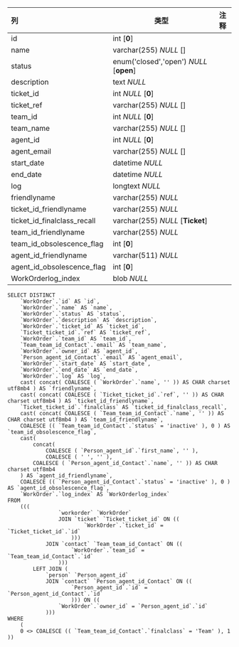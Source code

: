 | 列                          | 类型                                    | 注释 |
| :-------------------------- | --------------------------------------- | ---- |
| id                          | int [**0**]                             |      |
| name                        | varchar(255) *NULL* []                  |      |
| status                      | enum('closed','open') *NULL* [**open**] |      |
| description                 | text *NULL*                             |      |
| ticket_id                   | int *NULL* [**0**]                      |      |
| ticket_ref                  | varchar(255) *NULL* []                  |      |
| team_id                     | int *NULL* [**0**]                      |      |
| team_name                   | varchar(255) *NULL* []                  |      |
| agent_id                    | int *NULL* [**0**]                      |      |
| agent_email                 | varchar(255) *NULL* []                  |      |
| start_date                  | datetime *NULL*                         |      |
| end_date                    | datetime *NULL*                         |      |
| log                         | longtext *NULL*                         |      |
| friendlyname                | varchar(255) *NULL*                     |      |
| ticket_id_friendlyname      | varchar(255) *NULL*                     |      |
| ticket_id_finalclass_recall | varchar(255) *NULL* [**Ticket**]        |      |
| team_id_friendlyname        | varchar(255) *NULL*                     |      |
| team_id_obsolescence_flag   | int [**0**]                             |      |
| agent_id_friendlyname       | varchar(511) *NULL*                     |      |
| agent_id_obsolescence_flag  | int [**0**]                             |      |
| WorkOrderlog_index          | blob *NULL*                             |      |

```
SELECT DISTINCT
	`WorkOrder`.`id` AS `id`,
	`WorkOrder`.`name` AS `name`,
	`WorkOrder`.`status` AS `status`,
	`WorkOrder`.`description` AS `description`,
	`WorkOrder`.`ticket_id` AS `ticket_id`,
	`Ticket_ticket_id`.`ref` AS `ticket_ref`,
	`WorkOrder`.`team_id` AS `team_id`,
	`Team_team_id_Contact`.`email` AS `team_name`,
	`WorkOrder`.`owner_id` AS `agent_id`,
	`Person_agent_id_Contact`.`email` AS `agent_email`,
	`WorkOrder`.`start_date` AS `start_date`,
	`WorkOrder`.`end_date` AS `end_date`,
	`WorkOrder`.`log` AS `log`,
	cast( concat( COALESCE ( `WorkOrder`.`name`, '' )) AS CHAR charset utf8mb4 ) AS `friendlyname`,
	cast( concat( COALESCE ( `Ticket_ticket_id`.`ref`, '' )) AS CHAR charset utf8mb4 ) AS `ticket_id_friendlyname`,
	`Ticket_ticket_id`.`finalclass` AS `ticket_id_finalclass_recall`,
	cast( concat( COALESCE ( `Team_team_id_Contact`.`name`, '' )) AS CHAR charset utf8mb4 ) AS `team_id_friendlyname`,
	COALESCE (( `Team_team_id_Contact`.`status` = 'inactive' ), 0 ) AS `team_id_obsolescence_flag`,
	cast(
		concat(
			COALESCE ( `Person_agent_id`.`first_name`, '' ),
			COALESCE ( ' ', '' ),
		COALESCE ( `Person_agent_id_Contact`.`name`, '' )) AS CHAR charset utf8mb4 
	) AS `agent_id_friendlyname`,
	COALESCE (( `Person_agent_id_Contact`.`status` = 'inactive' ), 0 ) AS `agent_id_obsolescence_flag`,
	`WorkOrder`.`log_index` AS `WorkOrderlog_index` 
FROM
	(((
				`workorder` `WorkOrder`
				JOIN `ticket` `Ticket_ticket_id` ON ((
						`WorkOrder`.`ticket_id` = `Ticket_ticket_id`.`id` 
					)))
			JOIN `contact` `Team_team_id_Contact` ON ((
					`WorkOrder`.`team_id` = `Team_team_id_Contact`.`id` 
				)))
		LEFT JOIN (
			`person` `Person_agent_id`
			JOIN `contact` `Person_agent_id_Contact` ON ((
					`Person_agent_id`.`id` = `Person_agent_id_Contact`.`id` 
					))) ON ((
				`WorkOrder`.`owner_id` = `Person_agent_id`.`id` 
			))) 
WHERE
	(
	0 <> COALESCE (( `Team_team_id_Contact`.`finalclass` = 'Team' ), 1 ))
```

